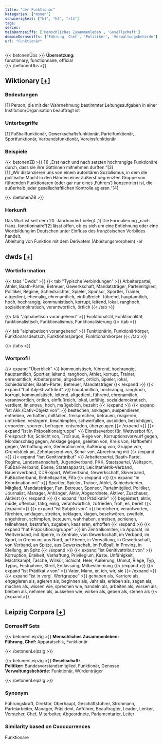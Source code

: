 ```yaml
---
title: "der Funktionär"
kategorien: ["Nomen"]
schwierigkeit: ["k1", "h4", "r14"]
tags:
series:
mainDornseiffs: ['Menschliches Zusammenleben', 'Gesellschaft']
domainDornseiffs: ['Führung, Chef', 'Politiker', 'Verwaltungsbehörde']
url: "Funktionär"
---
```


{{< betonenÜbs >}}
**Übersetzung:**  
functionary, functionnaire, official  
{{< /betonenÜbs >}}

## Wiktionary [[+](https://de.wiktionary.org/wiki/Funktionär)]

### Bedeutungen
[1] Person, die mit der Wahrnehmung bestimmter Leitungsaufgaben in einer Institution/Organisation beauftragt ist  

### Unterbegriffe
[1] Fußballfunktionär, Gewerkschaftsfunktionär, Parteifunktionär, Sportfunktionär, Verbandsfunktionär, Vereinsfunktionär  

### Beispiele
{{< betonenZB >}}
[1] „Erst nach und nach setzten hochrangige Funktionäre durch, dass sie ihre Gattinnen mitnehmen durften.“[3]  
[1] „Wir distanzieren uns von einem autoritären Sozialismus, in dem die politische Macht in den Händen einer äußerst begrenzten Gruppe von führenden Funktionären (oder gar nur eines ‚Führers‘) konzentriert ist, die außerhalb jeder gesellschaftlichen Kontrolle agieren.“[4]  

{{< /betonenZB >}}
### Herkunft
Das Wort ist seit dem 20. Jahrhundert belegt.[1] Die Formulierung „nach franz. fonctionnaire“[2] lässt offen, ob es sich um eine Entlehnung oder eine Wortbildung im Deutschen unter Einfluss des französischen Vorbildes handelt.  
Ableitung von Funktion mit dem Derivatem (Ableitungsmorphem) -är  



## dwds [[+](https://www.dwds.de/wb/Funktionär)]

### Wortinformation
{{< tabs "Dwds" >}}
{{< tab "Typische Verbindungen" >}}
Arbeiterpartei, Athlet, Baath-Partei, Betreuer, Gewerkschaft, Mandatsträger, Parteimitglied, Politiker, Regime, Schiedsrichter, Spieler, Sponsor, Sportler, Trainer, altgedient, ehemalig, ehrenamtlich, einflußreich, führend, hauptamtlich, hoch, hochrangig, kommunistisch, korrupt, leitend, lokal, ranghoch, sozialdemokratisch, verantwortlich, örtlich
{{< /tab >}}

{{< tab "alphabetisch vorangehend" >}}
Funktionalstil, Funktionalität, funktionalistisch, Funktionalismus, Funktionalisierung
{{< /tab >}}

{{< tab "alphabetisch vorangehend" >}}
Funktionärin, Funktionärkörper, Funktionärsdeutsch, Funktionärsjargon, Funktionärskörper
{{< /tab >}}

{{< /tabs >}}

### Wortprofil
{{< expand "Überblick" >}} kommunistisch, führend, hochrangig, hauptamtlich, Sportler, leitend, ranghoch, Athlet, korrupt, Trainer, ehrenamtlich, Arbeiterpartei, altgedient, örtlich, Spieler, lokal, Schiedsrichter, Baath-Partei, Betreuer, Mandatsträger {{< /expand >}}
{{< expand "hat Adjektivattribut" >}} hauptamtlich, hochrangig, ranghoch, korrupt, kommunistisch, leitend, altgedient, führend, ehrenamtlich, verantwortlich, örtlich, einflußreich, lokal, unfähig, sozialdemokratisch, verdient, linientreu, hoch, maßgeblich, bezahlt {{< /expand >}}
{{< expand "ist Akk./Dativ-Objekt von" >}} bestechen, anklagen, suspendieren, entheben, verhaften, mißfallen, freisprechen, betrauen, reagieren, umtreiben, verärgern, beschimpfen, schwerfallen, ausbilden, bezichtigen, ermorden, sperren, befragen, entsenden, überzeugen {{< /expand >}}
{{< expand "ist in Präpositionalgruppe" >}} Einreiseverbot für, Wettverbot für, Freispruch für, Schicht von, Troß aus, Riege von, Korruptionsvorwurf gegen, Mordanschlag gegen, Anklage gegen, geleiten von, Kreis von, Haftbefehl gegen, Verhaftung von, Generation von, Äußerung von, Gruppe von, Grundstück an, Zehntausend von, Schar von, Abrechnung mit {{< /expand >}}
{{< expand "hat Genitivattribut" >}} Arbeiterpartei, Baath-Partei, Regime, Landsmannschaft, Jugendverband, PKK, Staatspartei, Weltsport, Fußball-Verband, Ebene, Staatsapparat, Leichtathletik-Verband, Bauernverband, DDR-Sport, Weltverband, Gewerkschaft, Skiverband, Fußballverband, Einheitspartei, Fifa {{< /expand >}}
{{< expand "in Koordination mit" >}} Sportler, Spieler, Trainer, Athlet, Schiedsrichter, Mitglied, Mandatsträger, Fan, Betreuer, Sponsor, Parteimitglied, Politiker, Journalist, Manager, Anhänger, Aktiv, Abgeordnete, Aktiver, Zuschauer, Aktivist {{< /expand >}}
{{< expand "hat Prädikativ" >}} begeistert, aktiv, müde, offenbar, tätig, einig, verantwortlich, zufrieden, froh, es, bereit {{< /expand >}}
{{< expand "ist Subjekt von" >}} bereichern, verantworten, fürchten, anklagen, streiten, beklagen, klagen, beschwören, zweifeln, angehören, schimpfen, beteuern, wahrhaben, anreisen, schienen, teilnehmen, bestrafen, zugeben, kassieren, erhoffen {{< /expand >}}
{{< expand "hat Präpositionalgruppe" >}} im Zentralkomitee, im Apparat, im Weltverband, mit Sperre, in Zentrale, von Gewerkschaft, im Verband, im Sport, in Gremium, aus Nord, auf Ebene, in Verwaltung, in Gewerkschaft, von Verband, an Spitze, aus Gewerkschaft, im Fußball, in Provinz, in Stellung, an Spitz {{< /expand >}}
{{< expand "ist Genitivattribut von" >}} Korruption, Eitelkeit, Verhaftung, Privilegium, Kaste, Unfähigkeit, Machtkampf, Tasche, Willkür, Schicht, Heer, Äußerung, Unmut, Riege, Typ, Typus, Festnahme, Streit, Entlassung, Mitbestimmung {{< /expand >}}
{{< expand "ist Prädikativ von" >}} Vater, Mann, er, ich, wir, sie {{< /expand >}}
{{< expand "ist in vergl. Wortgruppe" >}} gehaben als, Karriere als, engagieren als, agieren als, beginnen als, Jahr als, erleben als, sagen als, machen als, wissen wie, sprechen wie, handeln als, arbeiten als, wissen als, bleiben als, nehmen als, aussehen wie, wirken als, geben als, stehen als {{< /expand >}}

## Leipzig Corpora [[+](https://corpora.uni-leipzig.de/en/res?word=Funktionär&corpusId=deu_newscrawl-public_2018)]

### Dornseiff Sets
{{< betonenLeipzig >}}
**Menschliches Zusammenleben:**  
**Führung, Chef:** Apparatschik, Funktionär  

{{< /betonenLeipzig >}}


{{< betonenLeipzig >}}
**Gesellschaft:**  
**Politiker:** Bundesvorstandsmitglied, Funktionär, Genosse  
**Verwaltungsbehörde:** Funktionär, Würdenträger  

{{< /betonenLeipzig >}}

### Synonym
Führungskraft, Direktor, Oberhaupt, Geschäftsführer, Strohmann, Parteiarbeiter, Manager, Präsident, Anführer, Beauftragter, Leader, Lenker, Vorsteher, Chef, Mitarbeiter, Abgeordnete, Parlamentarier, Leiter


### Similarity based on Cooccurrences
Funktionäre

